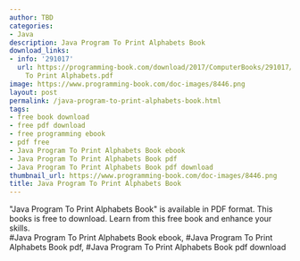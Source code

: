 ```yaml
---
author: TBD
categories:
- Java
description: Java Program To Print Alphabets Book
download_links:
- info: '291017'
  url: https://programming-book.com/download/2017/ComputerBooks/291017/Java Program
    To Print Alphabets.pdf
image: https://www.programming-book.com/doc-images/8446.png
layout: post
permalink: /java-program-to-print-alphabets-book.html
tags:
- free book download
- free pdf download
- free programming ebook
- pdf free
- Java Program To Print Alphabets Book ebook
- Java Program To Print Alphabets Book pdf
- Java Program To Print Alphabets Book pdf download
thumbnail_url: https://www.programming-book.com/doc-images/8446.png
title: Java Program To Print Alphabets Book
---
```


 
<div class="item-desc text-justify">
  "Java Program To Print Alphabets Book" is available in PDF format. This books is free to download. Learn from this free book and enhance your skills.
  <br>
  #Java Program To Print Alphabets Book ebook, #Java Program To Print Alphabets Book pdf, #Java Program To Print Alphabets Book pdf download
</div>